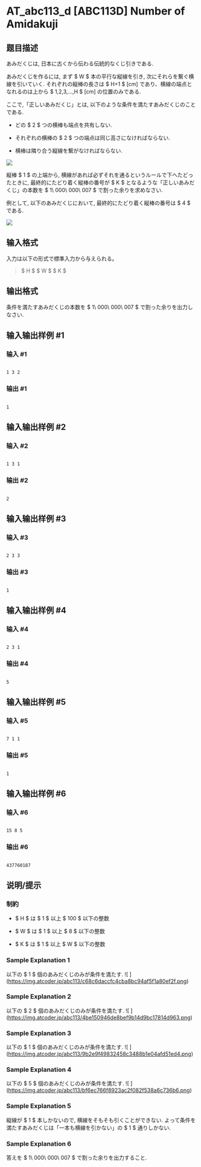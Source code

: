 # AT_abc113_d [ABC113D] Number of Amidakuji

## 题目描述

[problemUrl]: https://atcoder.jp/contests/abc113/tasks/abc113_d

あみだくじは, 日本に古くから伝わる伝統的なくじ引きである.

あみだくじを作るには, まず $ W $ 本の平行な縦線を引き, 次にそれらを繋ぐ横線を引いていく. それぞれの縦棒の長さは $ H+1 $ \[cm\] であり、横線の端点となれるのは上から $ 1,2,3,...,H $ \[cm\] の位置のみである.

ここで,「正しいあみだくじ」とは, 以下のような条件を満たすあみだくじのことである.

- どの $ 2 $ つの横棒も端点を共有しない.
- それぞれの横棒の $ 2 $ つの端点は同じ高さになければならない.
- 横棒は隣り合う縦線を繋がなければならない.

![ ](https://cdn.luogu.com.cn/upload/vjudge_pic/AT_abc113_d/76ad4dbaf6281d141632ee1be437fcd6eb62cf06.png)

縦棒 $ 1 $ の上端から, 横線があれば必ずそれを通るというルールで下へたどったときに, 最終的にたどり着く縦棒の番号が $ K $ となるような「正しいあみだくじ」の本数を $ 1\ 000\ 000\ 007 $ で割った余りを求めなさい.

例として, 以下のあみだくじにおいて, 最終的にたどり着く縦棒の番号は $ 4 $ である.

![ ](https://cdn.luogu.com.cn/upload/vjudge_pic/AT_abc113_d/798f2b4676c5cd94b2fff66ef18034da71e67ad6.png)

## 输入格式

入力は以下の形式で標準入力から与えられる。

> $ H $ $ W $ $ K $

## 输出格式

条件を満たすあみだくじの本数を $ 1\ 000\ 000\ 007 $ で割った余りを出力しなさい.

## 输入输出样例 #1

### 输入 #1

```
1 3 2
```

### 输出 #1

```
1
```

## 输入输出样例 #2

### 输入 #2

```
1 3 1
```

### 输出 #2

```
2
```

## 输入输出样例 #3

### 输入 #3

```
2 3 3
```

### 输出 #3

```
1
```

## 输入输出样例 #4

### 输入 #4

```
2 3 1
```

### 输出 #4

```
5
```

## 输入输出样例 #5

### 输入 #5

```
7 1 1
```

### 输出 #5

```
1
```

## 输入输出样例 #6

### 输入 #6

```
15 8 5
```

### 输出 #6

```
437760187
```

## 说明/提示

### 制約

- $ H $ は $ 1 $ 以上 $ 100 $ 以下の整数
- $ W $ は $ 1 $ 以上 $ 8 $ 以下の整数
- $ K $ は $ 1 $ 以上 $ W $ 以下の整数

### Sample Explanation 1

以下の $ 1 $ 個のあみだくじのみが条件を満たす. !\[ \](https://img.atcoder.jp/abc113/c68c6daccfc4cba8bc94af5f1a80ef2f.png)

### Sample Explanation 2

以下の $ 2 $ 個のあみだくじのみが条件を満たす. !\[ \](https://img.atcoder.jp/abc113/4be150946de8bef9b14d9bc17814d963.png)

### Sample Explanation 3

以下の $ 1 $ 個のあみだくじのみが条件を満たす. !\[ \](https://img.atcoder.jp/abc113/9b2e9f49832458c3488b1e04afd51ed4.png)

### Sample Explanation 4

以下の $ 5 $ 個のあみだくじのみが条件を満たす. !\[ \](https://img.atcoder.jp/abc113/bf6ec766f8923ac2f082f538a6c736b6.png)

### Sample Explanation 5

縦線が $ 1 $ 本しかないので, 横線をそもそも引くことができない. よって条件を満たすあみだくじは「一本も横線を引かない」の $ 1 $ 通りしかない.

### Sample Explanation 6

答えを $ 1\ 000\ 000\ 007 $ で割った余りを出力すること.
